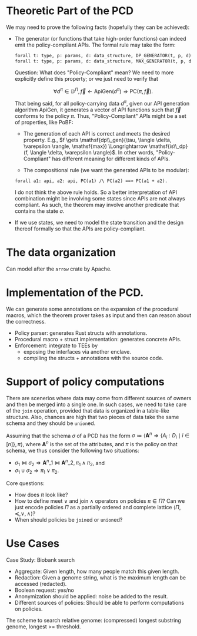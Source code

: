 # Theoretic Part of the PCD

We may need to prove the following facts (hopefully they can be achieved):

* The generator (or functions that take high-order functions) can indeed emit the policy-compliant APIs. The formal rule may take the form:

  ```txt
  forall t: type, p: params, d: data_structure, DP_GENERATOR(t, p, d) = dp_api ==> PC(dp_api).
  forall t: type, p: params, d: data_structure, MAX_GENERATOR(t, p, d) = max_api ==> PC(dp_api).
  ```

  Question: What does "Policy-Compliant" mean? We need to more explicitly define this property; or we just need to verify that
  
  $$\forall d^{\pi} \in \mathbb{D}^{\Pi}, \vec{f} \gets \mathsf{ApiGen}(d^{\pi}) \Longrightarrow \mathsf{PC}(\pi, \vec{f}).$$
  
  That being said, for all policy-carrying data $d^{\pi}$, given our API generation algorithm $\mathsf{ApiGen}$, it generates a vector of API functions such that $\vec f$ conforms to the policy $\pi$. Thus, "Policy-Compliant" APIs might be a set of properties, like PoBF:

  - The generation of each API is correct and meets the desired property. E.g., $f \gets \mathsf{dp\\_gen}(\tau, \langle \delta, \varepsilon \rangle, \mathsf{max}) \Longrightarrow \mathsf{is\\_dp}(f, \langle \delta, \varepsilon \rangle)$. In other words, "Policy-Compliant" has different meaning for different kinds of APIs.

  - The compositional rule (we want the generated APIs to be modular):

  ```txt
  forall a1: api, a2: api, PC(a1) /\ PC(a2) ==> PC(a1 + a2).
  ```

  I do not think the above rule holds. So a better interpretation of API combination might be involving some states since APIs are not always compliant. As such, the theorem may involve another predicate that contains the state $\sigma$.

* If we use states, we need to model the state transition and the design thereof formally so that the APIs are policy-compliant.

# The data organization

Can model after the `arrow` crate by Apache.

# Implementation of the PCD.

We can generate some annotations on the expansion of the procedural macros, which the theorem prover takes as input and then can reason about the correctness.

* Policy parser: generates Rust structs with annotations.
* Procedural macro + struct implementation: generates concrete APIs.
* Enforcement: integrate to TEEs by
  - exposing the interfaces via another enclave.
  - compiling the structs + annotations with the source code.

# Support of policy computations

There are scenerios where data may come from different sources of owners and then be merged into a single one. In such cases, we need to take care of the `join` operation, provided that data is organized in a table-like structure. Also, chances are high that two pieces of data take the same schema and they should be `union`ed.

Assuming that the schema $\sigma$ of a PCD has the form $\sigma \coloneqq \langle \mathbf{A}^{n} \Rightarrow \{A_i: D_i \mid i \in [n] \}, \pi \rangle$, where $\mathbf{A}^{n}$ is the set of the attributes, and $\pi$ is the policy on that schema, we thus consider the following two situations:

* $\sigma_1 \bowtie \sigma_2 \Rightarrow \mathbf{A}^{n}\_{1} \bowtie \mathbf{A}^{n}\_{2}, \pi_1 \wedge \pi_2$, and
* $\sigma_1 \cup \sigma_2 \Rightarrow \pi_1 \vee \pi_2$.

Core questions:

* How does $\pi$ look like?
* How to define meet $\vee$ and join $\wedge$ operators on policies $\pi \in \Pi$? Can we just encode policies $\Pi$ as a partially ordered and complete lattice $\langle \Pi, \preceq, \vee, \wedge \rangle$?
* When should policies be `join`ed or `union`ed?

# Use Cases

Case Study: Biobank search
* Aggregate: Given length, how many people match this given length.
* Redaction: Given a genome string, what is the maximum length can be accessed (redacted).
* Boolean request: yes/no
* Anonymization should be applied: noise be added to the result.
* Different sources of policies: Should be able to perform computations on policies.

The scheme to search relative genome: (compressed) longest substring genome, longest >= threshold.
